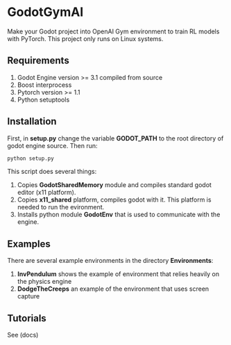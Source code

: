 # GodotGymAI

Make your Godot project into OpenAI Gym environment to train RL models with PyTorch. This project only runs on Linux systems.

## Requirements
1. Godot Engine version >= 3.1 compiled from source
2. Boost interprocess
3. Pytorch version >= 1.1
4. Python setuptools

## Installation
First, in **setup.py** change the variable **GODOT_PATH** to the root directory of godot engine source. Then run:
```bash
python setup.py
```
This script does several things:
1. Copies **GodotSharedMemory** module and compiles standard godot editor (x11 platform).
2. Copies **x11_shared** platform, compiles godot with it. This platform is needed to run the evironment.
3. Installs python module **GodotEnv** that is used to communicate with the engine.

## Examples
There are several example environments in the directory **Environments**:
1. **InvPendulum** shows the example of environment that relies heavily on the physics engine
2. **DodgeTheCreeps** an example of the environment that uses screen capture

## Tutorials
See (docs)